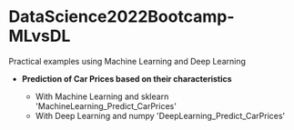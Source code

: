 # DataScience2022Bootcamp-MLvsDL
Practical examples using Machine Learning and Deep Learning

* **Prediction of Car Prices based on their characteristics**

  - With Machine Learning and sklearn 'MachineLearning_Predict_CarPrices'
  - With Deep Learning and numpy 'DeepLearning_Predict_CarPrices'

